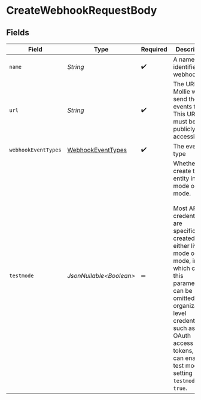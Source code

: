 # CreateWebhookRequestBody


## Fields

| Field                                                                                                                                                                                                                                                                                                            | Type                                                                                                                                                                                                                                                                                                             | Required                                                                                                                                                                                                                                                                                                         | Description                                                                                                                                                                                                                                                                                                      | Example                                                                                                                                                                                                                                                                                                          |
| ---------------------------------------------------------------------------------------------------------------------------------------------------------------------------------------------------------------------------------------------------------------------------------------------------------------- | ---------------------------------------------------------------------------------------------------------------------------------------------------------------------------------------------------------------------------------------------------------------------------------------------------------------- | ---------------------------------------------------------------------------------------------------------------------------------------------------------------------------------------------------------------------------------------------------------------------------------------------------------------- | ---------------------------------------------------------------------------------------------------------------------------------------------------------------------------------------------------------------------------------------------------------------------------------------------------------------- | ---------------------------------------------------------------------------------------------------------------------------------------------------------------------------------------------------------------------------------------------------------------------------------------------------------------- |
| `name`                                                                                                                                                                                                                                                                                                           | *String*                                                                                                                                                                                                                                                                                                         | :heavy_check_mark:                                                                                                                                                                                                                                                                                               | A name that identifies the webhook.                                                                                                                                                                                                                                                                              | Webhook #1                                                                                                                                                                                                                                                                                                       |
| `url`                                                                                                                                                                                                                                                                                                            | *String*                                                                                                                                                                                                                                                                                                         | :heavy_check_mark:                                                                                                                                                                                                                                                                                               | The URL Mollie will send the events to. This URL must be publicly accessible.                                                                                                                                                                                                                                    | https://mollie.com/                                                                                                                                                                                                                                                                                              |
| `webhookEventTypes`                                                                                                                                                                                                                                                                                              | [WebhookEventTypes](../../models/components/WebhookEventTypes.md)                                                                                                                                                                                                                                                | :heavy_check_mark:                                                                                                                                                                                                                                                                                               | The event's type                                                                                                                                                                                                                                                                                                 | payment-link.paid                                                                                                                                                                                                                                                                                                |
| `testmode`                                                                                                                                                                                                                                                                                                       | *JsonNullable\<Boolean>*                                                                                                                                                                                                                                                                                         | :heavy_minus_sign:                                                                                                                                                                                                                                                                                               | Whether to create the entity in test mode or live mode.<br/><br/>Most API credentials are specifically created for either live mode or test mode, in which case this parameter can be<br/>omitted. For organization-level credentials such as OAuth access tokens, you can enable test mode by setting<br/>`testmode` to `true`. | false                                                                                                                                                                                                                                                                                                            |